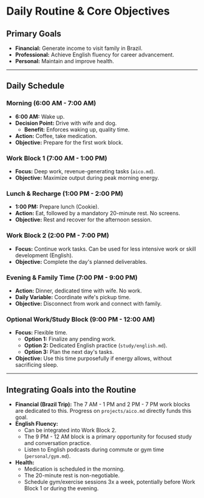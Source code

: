 # Daily Routine & Core Objectives

## Primary Goals
- **Financial:** Generate income to visit family in Brazil.
- **Professional:** Achieve English fluency for career advancement.
- **Personal:** Maintain and improve health.

---

## Daily Schedule

### Morning (6:00 AM - 7:00 AM)
- **6:00 AM:** Wake up.
- **Decision Point:** Drive with wife and dog.
  - **Benefit:** Enforces waking up, quality time.
- **Action:** Coffee, take medication.
- **Objective:** Prepare for the first work block.

### Work Block 1 (7:00 AM - 1:00 PM)
- **Focus:** Deep work, revenue-generating tasks (`aico.md`).
- **Objective:** Maximize output during peak morning energy.

### Lunch & Recharge (1:00 PM - 2:00 PM)
- **1:00 PM:** Prepare lunch (Cookie).
- **Action:** Eat, followed by a mandatory 20-minute rest. No screens.
- **Objective:** Rest and recover for the afternoon session.

### Work Block 2 (2:00 PM - 7:00 PM)
- **Focus:** Continue work tasks. Can be used for less intensive work or skill development (English).
- **Objective:** Complete the day's planned deliverables.

### Evening & Family Time (7:00 PM - 9:00 PM)
- **Action:** Dinner, dedicated time with wife. No work.
- **Daily Variable:** Coordinate wife's pickup time.
- **Objective:** Disconnect from work and connect with family.

### Optional Work/Study Block (9:00 PM - 12:00 AM)
- **Focus:** Flexible time.
  - **Option 1:** Finalize any pending work.
  - **Option 2:** Dedicated English practice (`study/english.md`).
  - **Option 3:** Plan the next day's tasks.
- **Objective:** Use this time purposefully if energy allows, without sacrificing sleep.

---

## Integrating Goals into the Routine

- **Financial (Brazil Trip):** The 7 AM - 1 PM and 2 PM - 7 PM work blocks are dedicated to this. Progress on `projects/aico.md` directly funds this goal.
- **English Fluency:**
  - Can be integrated into Work Block 2.
  - The 9 PM - 12 AM block is a primary opportunity for focused study and conversation practice.
  - Listen to English podcasts during commute or gym time (`personal/gym.md`).
- **Health:**
  - Medication is scheduled in the morning.
  - The 20-minute rest is non-negotiable.
  - Schedule gym/exercise sessions 3x a week, potentially before Work Block 1 or during the evening.
